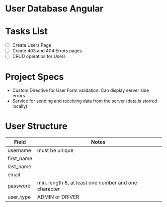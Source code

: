 # User Database Angular

# Tasks List
- [ ] Create Users Page
- [ ] Create 403 and 404 Errors pages
- [ ] C~~R~~UD operatios for Users

# Project Specs
* Custom Directive for User Form validation. Can display server side errors
* Service for sending and receiving data from the server (data is storred locally)

# User Structure
| Field | Notes |
| --- | --- |
| username | must be unique |
| first_name | |
| last_name | |
| email | |
| password | min. length 8, at least one number and one character |
| user_type | ADMIN or DRIVER |